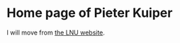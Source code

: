# Home page of Pieter Kuiper
I will move from [the LNU website](https://homepage.lnu.se//staff/pkumsi/). 
